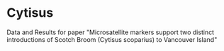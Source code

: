 # Cytisus
Data and Results for paper "Microsatellite markers support two distinct introductions of Scotch Broom (Cytisus scoparius) to Vancouver Island"

